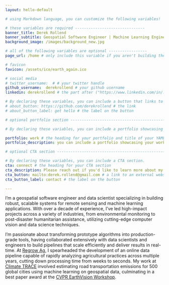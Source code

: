 ```yaml
---
layout: hello-default

# using Markdown language, you can customize the following variables!

# these variables are required -------------------------------
banner_title: Derek Rollend
banner_subtitle: Geospatial Software Engineer | Machine Learning Engineer | Data Scientist
background_image: /images/background_new.jpg

# all of the following variables are optional -----------------
page_url: /home # only include this variable if you aren't building the page to your primary domain 

# favicon
favicon: /assets/ico/earth_again.ico

# social media
# twitter_username:  # # your twitter handle
github_username:  derekrollend # your github username
linkedin: derekrollend # the part after ("https://www.linkedin.com/in/...")

# By declaring these variables, you can include a button that links to an external website or to media.
# about_button: https://github.com/derekrollend # the link
# about_button_label: get hello # the label on the button

# optional portfolio section ------------------------------------------

# By declaring these variables, you can include a portfolio showcasing your work and organize your portfolio's items into a custom layout, all without adding any CSS. In addition, you must 1) create an HTML file in the_includes folder for each project with the text you'd like to display, and 2) create a YAML file in the _data folder describing the order in which each project should be shown and categorized. See `/includes/example.html` and `/_data/work.yml` for examples.

portfolio: work # the heading for your portfolio and title of your YAML file
portfolio_description: you can include a portfolio showcasing your work and organize your portfolio's items into a custom layout, all without adding any CSS. # a description to be desplayed below the heading and above the content

# optional CTA section --------------------------------------------------

# By declaring these variables, you can include a CTA section.
cta: connect # the heading for your CTA section
cta_description: Please reach out if you'd like to learn more about my work. # a description to be desplayed below the heading and above the content
cta_button: mailto:derek.rollend@gmail.com # a link to an external website or to media
cta_button_label: contact # the label on the button

---			
```

[//]: # (write a bit about yourself here)

I’m a geospatial software engineer and data scientist specializing in building robust, scalable systems for remote sensing and machine learning applications. With over a decade of experience, I’ve led high-impact projects across a variety of industries, from environmental monitoring to post-disaster humanitarian assistance, utilizing cutting-edge computer vision and data science techniques.

I’m passionate about transforming prototype algorithms into production-grade tools, having collaborated extensively with data scientists and engineers to build pipelines that scale efficiently and deliver results in real-time. At [Regrow Ag](https://www.regrow.ag), I spearheaded the development of an online data pipeline capable of rapidly analyzing agricultural practices across multiple years, cutting down processing time from weeks to seconds. My work at [Climate TRACE](https://www.climatetrace.org) involved estimating road transportation emissions for 500 global cities using machine learning on geospatial data, culminating in a best paper award at the [CVPR EarthVision Workshop](https://openaccess.thecvf.com/content/CVPR2021W/EarthVision/papers/Mukherjee_Towards_Indirect_Top-Down_Road_Transport_Emissions_Estimation_CVPRW_2021_paper.pdf).

<!-- # Featured Projects

- **Road Transportation Emissions Estimation**  
  A machine learning-based project estimating global city transportation emissions. Check out our [CVPR 2021 EarthVision paper](https://openaccess.thecvf.com/content/CVPR2021W/EarthVision/papers/Mukherjee_Towards_Indirect_Top-Down_Road_Transport_Emissions_Estimation_CVPRW_2021_paper.pdf).

- **Predicting Cholera Outbreaks Post-Hurricane**  
  Developed a remote sensing approach that significantly improved predictive accuracy for waterborne disease risk. View the research [here](https://www.mdpi.com/2225-1154/10/4/48).

- **NO2 Trace Gas Measurement**  
  Machine learning algorithms reduced errors and runtime in hyperspectral trace gas measurements for environmental science. Learn more from the [AMS conference presentation](https://ams.confex.com/ams/102ANNUAL/meetingapp.cgi/Paper/396126).

Feel free to explore my [GitHub](https://github.com/derekrollend) for more technical insights into my work or connect with me on [LinkedIn](https://www.linkedin.com/in/derekrollend). -->

